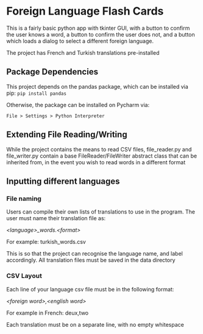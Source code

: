 # Foreign Language Flash Cards

This is a fairly basic python app with tkinter GUI, with a button to confirm the user knows a word, a button to confirm 
the user does not, and a button which loads a dialog to select a different foreign language.

The project has French and Turkish translations pre-installed

## Package Dependencies

This project depends on the pandas package, which can be installed via pip:
`pip install pandas`

Otherwise, the package can be installed on Pycharm via:

`File > Settings > Python Interpreter`

## Extending File Reading/Writing

While the project contains the means to read CSV files, file_reader.py and file_writer.py contain a base
FileReader/FileWriter abstract class that can be inherited from, in the event you wish to read words in a different
format

## Inputting different languages

### File naming

Users can compile their own lists of translations to use in the program. The user must name their translation file as:

*\<language\>_words.\<format\>*

For example: turkish_words.csv

This is so that the project can recognise the language name, and label accordingly. All translation files must be saved
in the data directory

### CSV Layout

Each line of your language csv file must be in the following format:

*\<foreign word\>,\<english word\>*

For example in French: deux,two

Each translation must be on a separate line, with no empty whitespace
